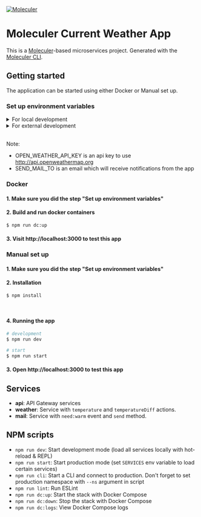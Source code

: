[![Moleculer](https://badgen.net/badge/Powered%20by/Moleculer/0e83cd)](https://moleculer.services)

# Moleculer Current Weather App
This is a [Moleculer](https://moleculer.services/)-based microservices project. Generated with the [Moleculer CLI](https://moleculer.services/docs/0.14/moleculer-cli.html).

## Getting started

The application can be started using either Docker or Manual set up.

### Set up environment variables
<details>
    <summary>For local development</summary>
    <ul>
        <li>Copy .env.example file</li>
        <li>Rename it to .env</li>
        <li>Edit environment variables inside the file</li>
    </ul>
</details>

<details>
    <summary>For external development</summary>
    <ul>
        <li>Use .env.example file to set up environment variables</li>
    </ul>
</details>
<br />

Note:
- OPEN_WEATHER_API_KEY is an api key to use http://api.openweathermap.org
- SEND_MAIL_TO is an email which will receive notifications from the app

### Docker
#### 1. Make sure you did the step "Set up environment variables"

#### 2. Build and run docker containers
```bash
$ npm run dc:up
```

#### 3. Visit http://localhost:3000 to test this app

### Manual set up
#### 1. Make sure you did the step "Set up environment variables"

#### 2. Installation

```bash
$ npm install
```
<br />

#### 4. Running the app

```bash
# development
$ npm run dev

# start
$ npm run start
```

#### 3. Open http://localhost:3000 to test this app

## Services
- **api**: API Gateway services
- **weather**: Service with `temperature` and `temperatureDiff` actions.
- **mail**: Service with `need:warm` event and `send` method.

## NPM scripts
- `npm run dev`: Start development mode (load all services locally with hot-reload & REPL)
- `npm run start`: Start production mode (set `SERVICES` env variable to load certain services)
- `npm run cli`: Start a CLI and connect to production. Don't forget to set production namespace with `--ns` argument in script
- `npm run lint`: Run ESLint
- `npm run dc:up`: Start the stack with Docker Compose
- `npm run dc:down`: Stop the stack with Docker Compose
- `npm run dc:logs`: View Docker Compose logs
